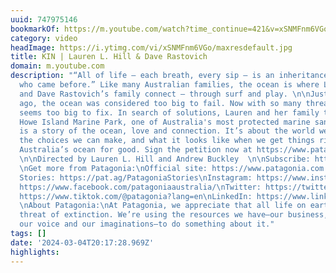```yaml
---
uuid: 747975146
bookmarkOf: https://m.youtube.com/watch?time_continue=421&v=xSNMFnm6VGo&feature=emb_logo
category: video
headImage: https://i.ytimg.com/vi/xSNMFnm6VGo/maxresdefault.jpg
title: KIN | Lauren L. Hill & Dave Rastovich
domain: m.youtube.com
description: "“All of life – each breath, every sip – is an inheritance from those
  who came before.” Like many Australian families, the ocean is where Lauren L. Hill
  and Dave Rastovich’s family connect – through surf and play. \n\nJust a few generations
  ago, the ocean was considered too big to fail. Now with so many threats, the ocean
  seems too big to fix. In search of solutions, Lauren and her family travel to Lord
  Howe Island Marine Park, one of Australia's most protected marine sanctuaries. \n\nKIN
  is a story of the ocean, love and connection. It’s about the world we’ve inherited,
  the choices we can make, and what it looks like when we get things right. \n\nProtect
  Australia’s ocean for good. Sign the petition now at https://www.patagonia.com.au/oceans
  \n\nDirected by Lauren L. Hill and Andrew Buckley  \n\nSubscribe: https://pat.ag/Subscribe\n
  \nGet more from Patagonia:\nOfficial site: https://www.patagonia.com.au\nPatagonia
  Stories: https://pat.ag/PatagoniaStories\nInstagram: https://www.instagram.com/patagoniaaus/\nFacebook:
  https://www.facebook.com/patagoniaaustralia/\nTwitter: https://twitter.com/patagonia\nTikTok:
  https://www.tiktok.com/@patagonia?lang=en\nLinkedIn: https://www.linkedin.com/company/patagonia_2/\n
  \nAbout Patagonia:\nAt Patagonia, we appreciate that all life on earth is under
  threat of extinction. We’re using the resources we have—our business, our investments,
  our voice and our imaginations—to do something about it."
tags: []
date: '2024-03-04T20:17:28.969Z'
highlights: 
---
```



